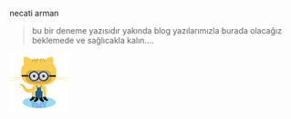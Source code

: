 necati arman
>bu bir deneme yazısıdır yakında blog yazılarımızla burada olacağız
>beklemede ve sağlıcakla kalın....

![deneme](minion.png)